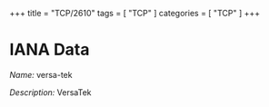 +++
title = "TCP/2610"
tags = [ "TCP" ]
categories = [ "TCP" ]
+++

# IANA Data

_Name:_ versa-tek

_Description:_ VersaTek

